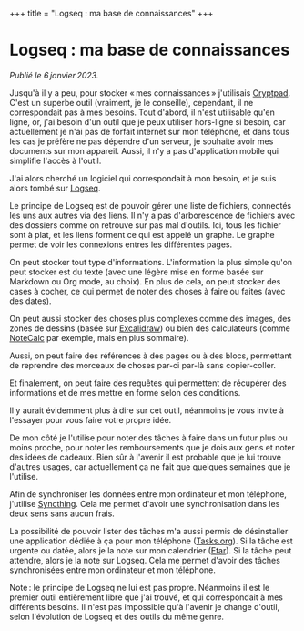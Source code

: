 +++
title = "Logseq : ma base de connaissances"
+++

# Logseq : ma base de connaissances

*Publié le 6 janvier 2023.*

Jusqu'à il y a peu, pour stocker « mes connaissances » j'utilisais [Cryptpad](https://cryptpad.org/). C'est un superbe outil (vraiment, je le conseille), cependant, il ne correspondait pas à mes besoins. Tout d'abord, il n'est utilisable qu'en ligne, or, j'ai besoin d'un outil que je peux utiliser hors-ligne si besoin, car actuellement je n'ai pas de forfait internet sur mon téléphone, et dans tous les cas je préfère ne pas dépendre d'un serveur, je souhaite avoir mes documents sur mon appareil. Aussi, il n'y a pas d'application mobile qui simplifie l'accès à l'outil.

J'ai alors cherché un logiciel qui correspondait à mon besoin, et je suis alors tombé sur [Logseq](https://logseq.com/).

Le principe de Logseq est de pouvoir gérer une liste de fichiers, connectés les uns aux autres via des liens. Il n'y a pas d'arborescence de fichiers avec des dossiers comme on retrouve sur pas mal d'outils. Ici, tous les fichier sont à plat, et les liens forment ce qui est appelé un graphe. Le graphe permet de voir les connexions entres les différentes pages.

On peut stocker tout type d'informations. L'information la plus simple qu'on peut stocker est du texte (avec une légère mise en forme basée sur Markdown ou Org mode, au choix). En plus de cela, on peut stocker des cases à cocher, ce qui permet de noter des choses à faire ou faites (avec des dates).

On peut aussi stocker des choses plus complexes comme des images, des zones de dessins (basée sur [Excalidraw](https://excalidraw.com/)) ou bien des calculateurs (comme [NoteCalc](https://bbodi.github.io/notecalc3/) par exemple, mais en plus sommaire).

Aussi, on peut faire des références à des pages ou à des blocs, permettant de reprendre des morceaux de choses par-ci par-là sans copier-coller.

Et finalement, on peut faire des requêtes qui permettent de récupérer des informations et de mes mettre en forme selon des conditions.

Il y aurait évidemment plus à dire sur cet outil, néanmoins je vous invite à l'essayer pour vous faire votre propre idée.

De mon côté je l'utilise pour noter des tâches à faire dans un futur plus ou moins proche, pour noter les remboursements que je dois aux gens et noter des idées de cadeaux. Bien sûr à l'avenir il est probable que je lui trouve d'autres usages, car actuellement ça ne fait que quelques semaines que je l'utilise.

Afin de synchroniser les données entre mon ordinateur et mon téléphone, j'utilise [Syncthing](https://syncthing.net/). Cela me permet d'avoir une synchronisation dans les deux sens sans aucun frais.

La possibilité de pouvoir lister des tâches m'a aussi permis de désinstaller une application dédiée à ça pour mon téléphone ([Tasks.org](https://f-droid.org/fr/packages/org.tasks/)). Si la tâche est urgente ou datée, alors je la note sur mon calendrier ([Etar](https://f-droid.org/packages/ws.xsoh.etar/)). Si la tâche peut attendre, alors je la note sur Logseq. Cela me permet d'avoir des tâches synchronisées entre mon ordinateur et mon téléphone.

Note : le principe de Logseq ne lui est pas propre. Néanmoins il est le premier outil entièrement libre que j'ai trouvé, et qui correspondait à mes différents besoins. Il n'est pas impossible qu'à l'avenir je change d'outil, selon l'évolution de Logseq et des outils du même genre.
